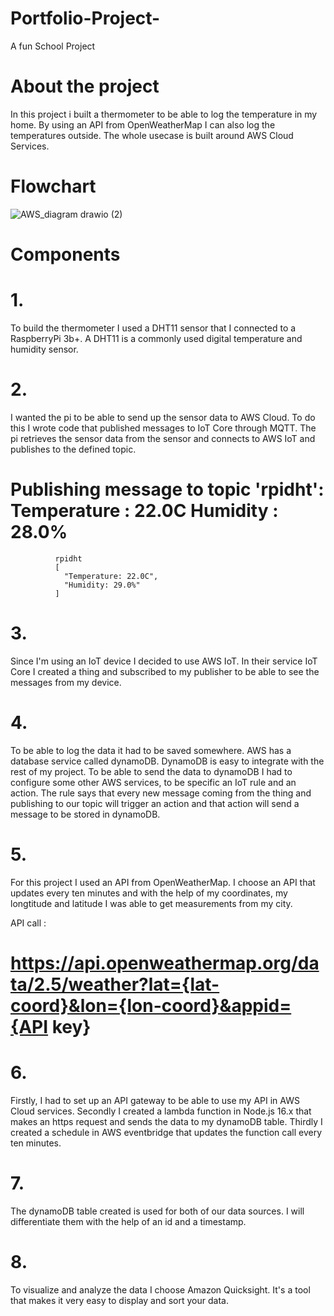 # Portfolio-Project-
A fun School Project 


# About the project 

In this project i built a thermometer to be able to log the temperature in my home. By using an API from OpenWeatherMap I can also log the temperatures outside. The whole usecase is built around AWS Cloud Services. 


# Flowchart

![AWS_diagram drawio (2)](https://user-images.githubusercontent.com/92151619/206851988-18a50908-2368-4805-b181-4832bb97d403.png)


# Components

# 1.
 To build the thermometer I used a DHT11 sensor that I connected to a RaspberryPi 3b+.
 A DHT11 is a commonly used digital temperature and humidity sensor.
 
# 2. 

  I wanted the pi to be able to send up the sensor data to AWS Cloud. To do this I wrote code that published messages to IoT Core through       MQTT. The pi retrieves the sensor data from the sensor and connects to AWS IoT and publishes to the defined topic. 
  
  # Publishing message to topic 'rpidht': Temperature : 22.0C Humidity : 28.0%
  
              rpidht
              [
                "Temperature: 22.0C",
                "Humidity: 29.0%"
              ]

  
# 3. 
  
  Since I'm using an IoT device I decided to use AWS IoT. In their service IoT Core I created a thing and subscribed to my publisher to be     able to see the messages from my device. 
  
 # 4.
 
  To be able to log the data it had to be saved somewhere. AWS has a database service called dynamoDB. DynamoDB is easy to integrate with the   rest of my project. To be able to send the data to dynamoDB I had to configure some other AWS services, to be specific an IoT rule and an     action. The rule says that every new message coming from the thing and publishing to our topic will trigger an action and that action will   send a message to be stored in dynamoDB.
  
 # 5. 
   
  For this project I used an API from OpenWeatherMap. I choose an API that updates every ten minutes and with the help of my coordinates,
  my longtitude and latitude I was able to get measurements from my city. 
  
  API call :
  
  # https://api.openweathermap.org/data/2.5/weather?lat={lat-coord}&lon={lon-coord}&appid={API key}
  
 # 6. 
 
  Firstly, I had to set up an API gateway to be able to use my API in AWS Cloud services. Secondly I created a lambda function in Node.js       16.x that makes an https request and sends the data to my dynamoDB table. Thirdly I created a schedule in AWS eventbridge that updates the   function call every ten minutes.
 
 # 7. 
 
  The dynamoDB table created is used for both of our data sources. I will differentiate them with the help of an id and a timestamp. 
 
 # 8. 
 
  To visualize and analyze the data I choose Amazon Quicksight. It's a tool that makes it very easy to display and sort your data. 
 
 
  

  
